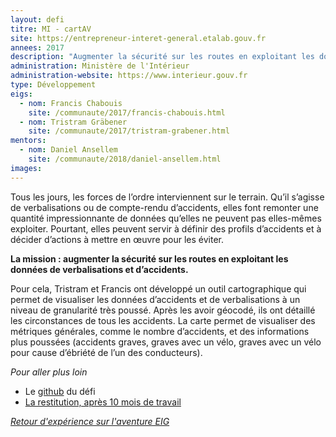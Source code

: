 ```yaml
---
layout: defi
titre: MI - cartAV
site: https://entrepreneur-interet-general.etalab.gouv.fr
annees: 2017
description: "Augmenter la sécurité sur les routes en exploitant les données de verbalisations et d’accidents."
administration: Ministère de l'Intérieur
administration-website: https://www.interieur.gouv.fr
type: Développement
eigs:
  - nom: Francis Chabouis
    site: /communaute/2017/francis-chabouis.html
  - nom: Tristram Gräbener
    site: /communaute/2017/tristram-grabener.html
mentors:
  - nom: Daniel Ansellem
    site: /communaute/2018/daniel-ansellem.html
images:
---
```


Tous les jours, les forces de l’ordre interviennent sur le
terrain. Qu’il s’agisse de verbalisations ou de compte-rendu
d’accidents, elles font remonter une quantité impressionnante de
données qu’elles ne peuvent pas elles-mêmes exploiter.  Pourtant,
elles peuvent servir à définir des profils d’accidents et à décider
d’actions à mettre en œuvre pour les éviter.

**La mission : augmenter la sécurité sur les routes en exploitant les
données de verbalisations et d’accidents.**

Pour cela, Tristram et Francis ont développé un outil cartographique
qui permet de visualiser les données d’accidents et de verbalisations
à un niveau de granularité très poussé.  Après les avoir géocodé, ils
ont détaillé les circonstances de tous les accidents.  La carte permet
de visualiser des métriques générales, comme le nombre d’accidents, et
des informations plus poussées (accidents graves, graves avec un vélo,
graves avec un vélo pour cause d’ébriété de l’un des conducteurs).

_Pour aller plus loin_

* Le [github](https://github.com/entrepreneur-interet-general/cartav) du défi
* [La restitution, après 10 mois de travail](https://www.dailymotion.com/video/x6b7xxc?playlist=x54m4i)

_[Retour d'expérience sur l'aventure EIG](https://www.dailymotion.com/video/x64z28u)_
